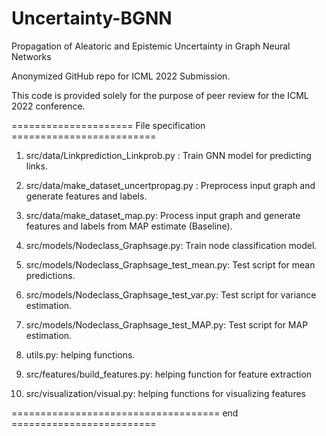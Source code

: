 # Uncertainty-BGNN
Propagation of Aleatoric and Epistemic Uncertainty in Graph Neural Networks

Anonymized GitHub repo for ICML 2022 Submission.

This code is provided solely for the purpose of peer review for the ICML 2022 conference.

===================== File specification =========================

1. src/data/Linkprediction_Linkprob.py : Train GNN model for predicting links.

1. src/data/make_dataset_uncertpropag.py : Preprocess input graph and generate features and labels.

1. src/data/make_dataset_map.py: Process input graph and generate features and labels from MAP estimate (Baseline). 

2. src/models/Nodeclass_Graphsage.py: Train node classification model. 

3. src/models/Nodeclass_Graphsage_test_mean.py: Test script for mean predictions.

3. src/models/Nodeclass_Graphsage_test_var.py: Test script for variance estimation. 

3. src/models/Nodeclass_Graphsage_test_MAP.py: Test script for MAP estimation.

4. utils.py: helping functions.

5. src/features/build_features.py: helping function for feature extraction

6. src/visualization/visual.py: helping functions for visualizing features 

==================================== end =========================
